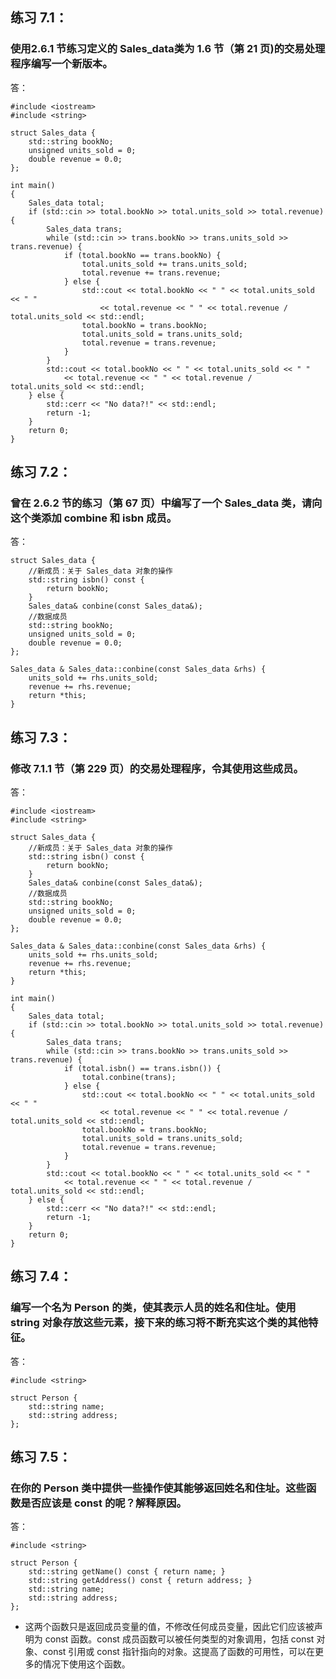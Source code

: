 ## 练习 7.1：
### 使用2.6.1 节练习定义的 Sales_data类为 1.6 节（第 21 页)的交易处理程序编写一个新版本。
答：
```
#include <iostream>
#include <string>

struct Sales_data {
	std::string bookNo;
	unsigned units_sold = 0;
	double revenue = 0.0;
};

int main()
{
	Sales_data total;
	if (std::cin >> total.bookNo >> total.units_sold >> total.revenue) {
		Sales_data trans;
		while (std::cin >> trans.bookNo >> trans.units_sold >> trans.revenue) {
			if (total.bookNo == trans.bookNo) {
				total.units_sold += trans.units_sold;
				total.revenue += trans.revenue;
			} else {
				std::cout << total.bookNo << " " << total.units_sold << " "
					<< total.revenue << " " << total.revenue / total.units_sold << std::endl;
				total.bookNo = trans.bookNo;
				total.units_sold = trans.units_sold;
				total.revenue = trans.revenue;
			}
		}
		std::cout << total.bookNo << " " << total.units_sold << " "
			<< total.revenue << " " << total.revenue / total.units_sold << std::endl;
	} else {
		std::cerr << "No data?!" << std::endl;
		return -1;
	}
	return 0;
}
```
## 练习 7.2：
### 曾在 2.6.2 节的练习（第 67 页）中编写了一个 Sales_data 类，请向这个类添加 combine 和 isbn 成员。
答：
```
struct Sales_data {
	//新成员：关于 Sales_data 对象的操作
	std::string isbn() const {
		return bookNo; 
	}
	Sales_data& conbine(const Sales_data&);
	//数据成员
	std::string bookNo;
	unsigned units_sold = 0;
	double revenue = 0.0;
};

Sales_data & Sales_data::conbine(const Sales_data &rhs) {
	units_sold += rhs.units_sold;
	revenue += rhs.revenue;
	return *this;
}
```
## 练习 7.3：
### 修改 7.1.1 节（第 229 页）的交易处理程序，令其使用这些成员。
答：
```
#include <iostream>
#include <string>

struct Sales_data {
	//新成员：关于 Sales_data 对象的操作
	std::string isbn() const {
		return bookNo; 
	}
	Sales_data& conbine(const Sales_data&);
	//数据成员
	std::string bookNo;
	unsigned units_sold = 0;
	double revenue = 0.0;
};

Sales_data & Sales_data::conbine(const Sales_data &rhs) {
	units_sold += rhs.units_sold;
	revenue += rhs.revenue;
	return *this;
}

int main()
{
	Sales_data total;
	if (std::cin >> total.bookNo >> total.units_sold >> total.revenue) {
		Sales_data trans;
		while (std::cin >> trans.bookNo >> trans.units_sold >> trans.revenue) {
			if (total.isbn() == trans.isbn()) {
				total.conbine(trans);
			} else {
				std::cout << total.bookNo << " " << total.units_sold << " "
					<< total.revenue << " " << total.revenue / total.units_sold << std::endl;
				total.bookNo = trans.bookNo;
				total.units_sold = trans.units_sold;
				total.revenue = trans.revenue;
			}
		}
		std::cout << total.bookNo << " " << total.units_sold << " "
			<< total.revenue << " " << total.revenue / total.units_sold << std::endl;
	} else {
		std::cerr << "No data?!" << std::endl;
		return -1;
	}
	return 0;
}
```
## 练习 7.4：
### 编写一个名为 Person 的类，使其表示人员的姓名和住址。使用 string 对象存放这些元素，接下来的练习将不断充实这个类的其他特征。
答：
```
#include <string>	

struct Person {
	std::string name;
	std::string address;
};
```
## 练习 7.5：
### 在你的 Person 类中提供一些操作使其能够返回姓名和住址。这些函数是否应该是 const 的呢？解释原因。
答：
```
#include <string>
	
struct Person {
	std::string getName() const { return name; }
	std::string getAddress() const { return address; }
	std::string name;
	std::string address;
};
```
* 这两个函数只是返回成员变量的值，不修改任何成员变量，因此它们应该被声明为 const 函数。const 成员函数可以被任何类型的对象调用，包括 const 对象、const 引用或 const 指针指向的对象。这提高了函数的可用性，可以在更多的情况下使用这个函数。

